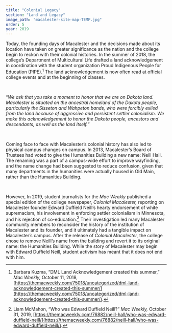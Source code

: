 ```yaml
---
title: "Colonial Legacy"
section: "Land and Legacy"
image_path: "macalester-site-map-TEMP.jpg"
order: 5
year: 2019
---
```



Today, the founding days of Macalester and the decisions made about its location have taken on greater significance as the nation and the college begin to reckon with their colonial histories. In the summer of 2018, the college’s Department of Multicultural Life drafted a land acknowledgement in coordination with the student organization Proud Indigenous People for Education (PIPE).[^1] The land acknowledgement is now often read at official college events and at the beginning of classes. 

<br>

 “_We ask that you take a moment to honor that we are on Dakota land. Macalester is situated on the ancestral homeland of the Dakota people, particularly the Sisseton and Wahpeton bands, who were forcibly exiled from the land because of aggressive and persistent settler colonialism. We make this acknowledgement to honor the Dakota people, ancestors and descendants, as well as the land itself.”_ 

<br>

 Coming face to face with Macalester’s colonial history has also led to physical campus changes on campus.  In 2013, Macalester’s Board of Trustees had voted to give the Humanities Building a new name: Neill Hall. The renaming was a part of a campus-wide effort to improve wayfinding, and the name change had been suggested to reduce confusion, given that many departments in the humanities were actually housed in Old Main, rather than the Humanities Building.

 <br>

However, In 2019, student journalists for the _Mac Weekly_ published a special edition of the college newspaper, _Colonial Macalester,_ reporting on Macalester founder Edward Duffield Neill’s hearty endorsement of white supremacism, his involvement in enforcing settler colonialism in Minnesota, and his rejection of co-education.[^2] Their investigation led many Macalester community members to reconsider the history of the institution of Macalester and its founder, and it ultimately had a tangible impact on Macalester’s campus. After the release of _Colonial Macalester,_ the college chose to remove Neill’s name from the building and revert it to its original name: the Humanities Building. While the story of Macalester may begin with Edward Duffield Neill, student activism has meant that it does not end with him.

[^1]:
    Barbara Kuzma, “DML Land Acknowledgement created this summer,”  _Mac Weekly,_ October 11, 2018, [https://themacweekly.com/75018/uncategorized/dml-land-acknowledgement-created-this-summer/](https://themacweekly.com/75018/uncategorized/dml-land-acknowledgement-created-this-summer/).

[^2]:
     Liam McMahon, “Who was Edward Duffield Neill?” _Mac Weekly,_ October 31, 2019, [https://themacweekly.com/76882/neill-hall/who-was-edward-duffield-neill/](https://themacweekly.com/76882/neill-hall/who-was-edward-duffield-neill/).

